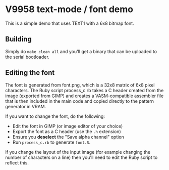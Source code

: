 # V9958 text-mode / font demo

This is a simple demo that uses TEXT1 with a 6x8 bitmap font.

## Building

Simply do `make clean all` and you'll get a binary that 
can be uploaded to the serial bootloader.

## Editing the font

The font is generated from font.png, which is a 32x8 matrix 
of 6x8 pixel characters. The Ruby script process_c.rb takes
a C header created from the image (exported from GIMP) and
creates a VASM-compatible assembler file that is then 
included in the main code and copied directly to the 
pattern generator in VRAM.

If you want to change the font, do the following:

* Edit the font in GIMP (or image editor of your choice)
* Export the font as a C header (use the `.h` extension)
* Ensure you **deselect** the "Save alpha channel" option
* Run `process_c.rb` to generate `font.S`.

If you change the layout of the input image (for example 
changing the number of characters on a line) then you'll 
need to edit the Ruby script to reflect this.

